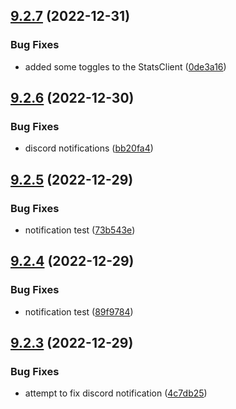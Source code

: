 ## [9.2.7](https://github.com/Torwent/WaspLib/compare/v9.2.6...v9.2.7) (2022-12-31)


### Bug Fixes

* added some toggles to the StatsClient ([0de3a16](https://github.com/Torwent/WaspLib/commit/0de3a1627492c13d6044453fc9ba8d402f86db03))



## [9.2.6](https://github.com/Torwent/WaspLib/compare/v9.2.5...v9.2.6) (2022-12-30)


### Bug Fixes

* discord notifications ([bb20fa4](https://github.com/Torwent/WaspLib/commit/bb20fa468f5a2432da35edcea7f84e542639151f))



## [9.2.5](https://github.com/Torwent/WaspLib/compare/v9.2.4...v9.2.5) (2022-12-29)


### Bug Fixes

* notification test ([73b543e](https://github.com/Torwent/WaspLib/commit/73b543e2697cec204493aed2d0acba9d13d40b7b))



## [9.2.4](https://github.com/Torwent/WaspLib/compare/v9.2.3...v9.2.4) (2022-12-29)


### Bug Fixes

* notification test ([89f9784](https://github.com/Torwent/WaspLib/commit/89f9784a0fc099b513477cd50e9bfaefa77aabd4))



## [9.2.3](https://github.com/Torwent/WaspLib/compare/v9.2.2...v9.2.3) (2022-12-29)


### Bug Fixes

* attempt to fix discord notification ([4c7db25](https://github.com/Torwent/WaspLib/commit/4c7db2547442aa2ad01583cf71cbfaca99053b73))



